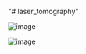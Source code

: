 "# laser_tomography" 

![image](https://github.com/user-attachments/assets/d2b51934-b0a3-4a38-9bb8-b687999e1d39)

![image](https://github.com/user-attachments/assets/be528342-c371-4b2d-b950-a4c63003e326)
